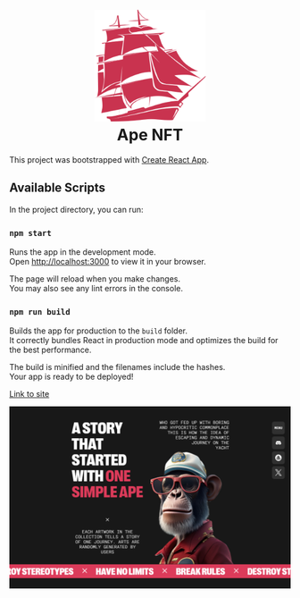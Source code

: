 <h1 align="center">
  <br>
  <a href="https://svitlanaparyiska.github.io/ape-nft/"><img src="./public/android-chrome-512x512.png" alt="ape-nft" width="200"></a>
  <br>
Ape NFT
  <br>
</h1>

This project was bootstrapped with
[Create React App](https://github.com/facebook/create-react-app).

## Available Scripts

In the project directory, you can run:

### `npm start`

Runs the app in the development mode.\
Open [http://localhost:3000](http://localhost:3000) to view it in your browser.

The page will reload when you make changes.\
You may also see any lint errors in the console.

### `npm run build`

Builds the app for production to the `build` folder.\
It correctly bundles React in production mode and optimizes the build for the best
performance.

The build is minified and the filenames include the hashes.\
Your app is ready to be deployed!

[Link to site](https://svitlanaparyiska.github.io/ape-nft/ 'Ape-NFT')

![GitHub ReadMe](./src/images/readme.PNG)
